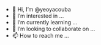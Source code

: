 - 👋 Hi, I’m @yeoyacouba
- 👀 I’m interested in ...
- 🌱 I’m currently learning ...
- 💞️ I’m looking to collaborate on ...
- 📫 How to reach me ...

<!---
yeoyacouba/yeoyacouba is a ✨ special ✨ repository because its `README.md` (this file) appears on your GitHub profile.
You can click the Preview link to take a look at your changes.
--->
